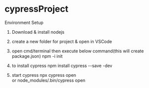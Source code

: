 # cypressProject

Environment Setup

1. Download & install nodejs  

2. create a new folder for project & open in VSCode

3. open cmd/terminal then execute below command(this will create package.json)
    npm -i init     

4. to install cypress 
    npm install cypress --save -dev

5. start cypress
    npx cypress open    
     or
    node_modules/.bin/cypress open